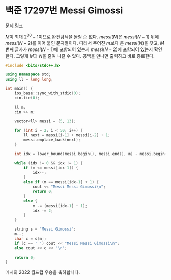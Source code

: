 # 백준 17297번 Messi Gimossi

[문제 링크](https://www.acmicpc.net/problem/17297)

$M$이 최대 $2^{30}-1$이므로 완전탐색을 돌릴 순 없다. $messi(N)$은 $messi(N-1)$ 뒤에 $messi(N-2)$를 이어 붙인 문자열이다. 따라서 주어진 $m$보다 큰 $messi(N)$을 찾고, $M$번째 글자가 $messi(N-1)$에 포함되어 있는지 $messi(N-2)$에 포함되어 있는지 확인한다. 그렇게 $M$과 $N$을 줄여 나갈 수 있다. 공백을 만나면 출력하고 바로 종료한다.

```cpp
#include <bits/stdc++.h>

using namespace std;
using ll = long long;

int main() {
    ios_base::sync_with_stdio(0);
    cin.tie(0);

    ll m;
    cin >> m;

    vector<ll> messi = {5, 13};

    for (int i = 2; i < 50; i++) {
        ll next = messi[i-1] + messi[i-2] + 1;
        messi.emplace_back(next);
    }

    int idx = lower_bound(messi.begin(), messi.end(), m) - messi.begin();

    while (idx != 0 && idx != 1) {
        if (m <= messi[idx-1]) {
            idx--;
        }
        else if (m == messi[idx-1] + 1) {
            cout << "Messi Messi Gimossi\n";
            return 0;
        }
        else {
            m -= (messi[idx-1] + 1);
            idx -= 2;
        }
    }

    string s = "Messi Gimossi";
    m--;
    char c = s[m];
    if (c == ' ') cout << "Messi Messi Gimossi\n";
    else cout << c << '\n';

    return 0;
}
```

메시의 2022 월드컵 우승을 축하합니다.